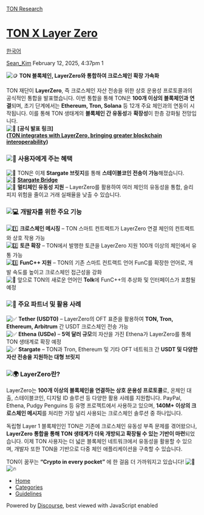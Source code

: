 [TON Research](/)

# [TON X Layer Zero](/t/ton-x-layer-zero/40953)

[한국어](/c/ko/69) 

    

[Sean\_Kim](https://tonresear.ch/u/Sean_Kim)  February 12, 2025, 4:37pm  1

![:coin:](https://tonresear.ch/images/emoji/twitter/coin.png?v=12 ":coin:") **TON 블록체인, LayerZero와 통합하여 크로스체인 확장 가속화**

TON 재단이 **LayerZero**, 즉 크로스체인 자산 전송을 위한 상호 운용성 프로토콜과의 공식적인 통합을 발표했습니다. 이번 통합을 통해 TON은 **100개 이상의 블록체인과 연결**되며, 초기 단계에서는 **Ethereum, Tron, Solana** 등 12개 주요 체인과의 연동이 시작됩니다. 이를 통해 TON 생태계의 **블록체인 간 유동성**과 **확장성**이 한층 강화될 전망입니다.  
![:link:](https://tonresear.ch/images/emoji/twitter/link.png?v=12 ":link:") **\[공식 발표 링크\]  
([TON integrates with LayerZero, bringing greater blockchain interoperability](https://blog.ton.org/ton-layer-zero))**

### [](#p-67544-h-1)![:rocket:](https://tonresear.ch/images/emoji/twitter/rocket.png?v=12 ":rocket:") **사용자에게 주는 혜택**

![:small_blue_diamond:](https://tonresear.ch/images/emoji/twitter/small_blue_diamond.png?v=12 ":small_blue_diamond:") TON은 이제 **Stargate 브릿지**를 통해 **스테이블코인 전송이 가능**해졌습니다.  
![:link:](https://tonresear.ch/images/emoji/twitter/link.png?v=12 ":link:") **[Stargate Bridge](https://defillama.com/bridge/stargate)**  
![:small_blue_diamond:](https://tonresear.ch/images/emoji/twitter/small_blue_diamond.png?v=12 ":small_blue_diamond:") **멀티체인 유동성 지원** – LayerZero를 활용하여 여러 체인의 유동성을 통합, 슬리피지 위험을 줄이고 거래 실패율을 낮출 수 있습니다.

### [](#p-67544-h-2)![:computer:](https://tonresear.ch/images/emoji/twitter/computer.png?v=12 ":computer:") **개발자를 위한 주요 기능**

![:one:](https://tonresear.ch/images/emoji/twitter/one.png?v=12 ":one:") **크로스체인 메시징** – TON 스마트 컨트랙트가 LayerZero 연결 체인의 컨트랙트와 상호 작용 가능  
![:two:](https://tonresear.ch/images/emoji/twitter/two.png?v=12 ":two:") **토큰 확장** – TON에서 발행한 토큰을 LayerZero 지원 100개 이상의 체인에서 유통 가능  
![:three:](https://tonresear.ch/images/emoji/twitter/three.png?v=12 ":three:") **FunC++ 지원** – TON의 기존 스마트 컨트랙트 언어 FunC를 확장한 언어로, 개발 속도를 높이고 크로스체인 접근성을 강화  
![:small_blue_diamond:](https://tonresear.ch/images/emoji/twitter/small_blue_diamond.png?v=12 ":small_blue_diamond:") 앞으로 TON의 새로운 언어인 **Tolk**에 FunC++의 추상화 및 인터페이스가 포함될 예정

### [](#p-67544-h-3)![:repeat:](https://tonresear.ch/images/emoji/twitter/repeat.png?v=12 ":repeat:") **주요 파트너 및 활용 사례**

![:white_check_mark:](https://tonresear.ch/images/emoji/twitter/white_check_mark.png?v=12 ":white_check_mark:") **Tether (USDT0)** – LayerZero의 OFT 표준을 활용하여 **TON, Tron, Ethereum, Arbitrum** 간 USDT 크로스체인 전송 가능  
![:white_check_mark:](https://tonresear.ch/images/emoji/twitter/white_check_mark.png?v=12 ":white_check_mark:") **Ethena (USDe)** – **5억 달러 규모**의 자산을 가진 Ethena가 LayerZero를 통해 TON 생태계로 확장 예정  
![:white_check_mark:](https://tonresear.ch/images/emoji/twitter/white_check_mark.png?v=12 ":white_check_mark:") **Stargate** – TON과 Tron, Ethereum 및 기타 OFT 네트워크 간 **USDT 및 다양한 자산 전송을 지원하는 대형 브릿지**

### [](#p-67544-layerzero-4)![:earth_africa:](https://tonresear.ch/images/emoji/twitter/earth_africa.png?v=12 ":earth_africa:") **LayerZero란?**

LayerZero는 **100개 이상의 블록체인을 연결하는 상호 운용성 프로토콜**로, 온체인 대출, 스테이블코인, 디지털 ID 솔루션 등 다양한 활용 사례를 지원합니다. PayPal, Ethena, Pudgy Penguins 등 유명 프로젝트에서 사용하고 있으며, **140M+ 이상의 크로스체인 메시지**를 처리한 가장 널리 사용되는 크로스체인 솔루션 중 하나입니다.

독립형 Layer 1 블록체인인 TON은 기존에 크로스체인 유동성 부족 문제를 겪어왔으나, **LayerZero 통합을 통해 TON 생태계가 더욱 개방되고 확장될 수 있는 기반이 마련**되었습니다. 이제 TON 사용자는 더 넓은 블록체인 네트워크에서 유동성을 활용할 수 있으며, 개발자 또한 TON을 기반으로 다중 체인 애플리케이션을 구축할 수 있습니다.

TON이 꿈꾸는 **“Crypto in every pocket”** 에 한 걸음 더 가까워지고 있습니다! ![:rocket:](https://tonresear.ch/images/emoji/twitter/rocket.png?v=12 ":rocket:")![:fire:](https://tonresear.ch/images/emoji/twitter/fire.png?v=12 ":fire:")

 

*   [Home](/)
*   [Categories](/categories)
*   [Guidelines](/guidelines)

Powered by [Discourse](https://www.discourse.org), best viewed with JavaScript enabled
